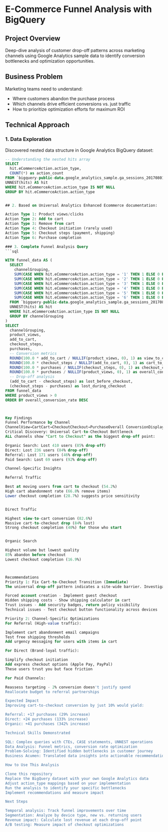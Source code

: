 # E-Commerce Funnel Analysis with BigQuery

## Project Overview
Deep-dive analysis of customer drop-off patterns across marketing channels using Google Analytics sample data to identify conversion bottlenecks and optimization opportunities.

## Business Problem
Marketing teams need to understand:
- Where customers abandon the purchase process
- Which channels drive efficient conversions vs. just traffic
- How to prioritize optimization efforts for maximum ROI

## Technical Approach

### 1. Data Exploration
Discovered nested data structure in Google Analytics BigQuery dataset:
```sql
-- Understanding the nested hits array
SELECT 
  hit.eCommerceAction.action_type,
  COUNT(*) as action_count
FROM `bigquery-public-data.google_analytics_sample.ga_sessions_20170801`,
UNNEST(hits) AS hit
WHERE hit.eCommerceAction.action_type IS NOT NULL
GROUP BY hit.eCommerceAction.action_type


## 2. Based on Universal Analytics Enhanced Ecommerce documentation:

Action Type 1: Product views/clicks
Action Type 2: Add to cart
Action Type 3: Remove from cart
Action Type 4: Checkout initiation (rarely used)
Action Type 5: Checkout steps (payment, shipping)
Action Type 6: Purchase completion

### 3. Complete Funnel Analysis Query
```sql

WITH funnel_data AS (
  SELECT 
    channelGrouping,
    SUM(CASE WHEN hit.eCommerceAction.action_type = '1' THEN 1 ELSE 0 END) as product_views,
    SUM(CASE WHEN hit.eCommerceAction.action_type = '2' THEN 1 ELSE 0 END) as add_to_cart,
    SUM(CASE WHEN hit.eCommerceAction.action_type = '3' THEN 1 ELSE 0 END) as remove_from_cart,
    SUM(CASE WHEN hit.eCommerceAction.action_type = '4' THEN 1 ELSE 0 END) as checkout_start,
    SUM(CASE WHEN hit.eCommerceAction.action_type = '5' THEN 1 ELSE 0 END) as checkout_steps,
    SUM(CASE WHEN hit.eCommerceAction.action_type = '6' THEN 1 ELSE 0 END) as purchases
  FROM `bigquery-public-data.google_analytics_sample.ga_sessions_20170801`,
  UNNEST(hits) AS hit
  WHERE hit.eCommerceAction.action_type IS NOT NULL
  GROUP BY channelGrouping
)
SELECT 
  channelGrouping,
  product_views,
  add_to_cart,
  checkout_steps,
  purchases,
  -- Conversion metrics
  ROUND(100.0 * add_to_cart / NULLIF(product_views, 0), 1) as view_to_cart_rate,
  ROUND(100.0 * checkout_steps / NULLIF(add_to_cart, 0), 1) as cart_to_checkout_rate,
  ROUND(100.0 * purchases / NULLIF(checkout_steps, 0), 1) as checkout_completion_rate,
  ROUND(100.0 * purchases / NULLIF(product_views, 0), 1) as overall_conversion_rate,
  -- Drop-off analysis
  (add_to_cart - checkout_steps) as lost_before_checkout,
  (checkout_steps - purchases) as lost_during_checkout
FROM funnel_data
WHERE product_views > 0
ORDER BY overall_conversion_rate DESC



Key Findings
Funnel Performance by Channel
ChannelView→CartCart→CheckoutCheckout→PurchaseOverall ConversionDisplay76.5%38.5%40.0%11.8%Referral72.7%54.2%28.7%11.3%Direct82.6%16.0%40.0%5.3%Paid Search73.5%8.0%33.3%2.0%Organic Search73.4%14.8%16.9%1.8%
Critical Discovery: Universal Cart-to-Checkout Bottleneck
ALL channels show "Cart to Checkout" as the biggest drop-off point:

Organic Search: Lost 410 users (85% drop-off)
Direct: Lost 236 users (84% drop-off)
Referral: Lost 171 users (46% drop-off)
Paid Search: Lost 69 users (92% drop-off)

Channel-Specific Insights

Referral Traffic

Best at moving users from cart to checkout (54.2%)
High cart abandonment rate (66.8% remove items)
Lower checkout completion (28.7%) suggests price sensitivity


Direct Traffic

Highest view-to-cart conversion (82.6%)
Massive cart-to-checkout drop (84% lost)
Strong checkout completion (40%) for those who start


Organic Search

Highest volume but lowest quality
85% abandon before checkout
Lowest checkout completion (16.9%)



Recommendations
Priority 1: Fix Cart-to-Checkout Transition (Immediate)
The universal drop-off pattern indicates a site-wide barrier. Investigate:

Forced account creation - Implement guest checkout
Hidden shipping costs - Show shipping calculator in cart
Trust issues - Add security badges, return policy visibility
Technical issues - Test checkout button functionality across devices

Priority 2: Channel-Specific Optimizations
For Referral (High-value traffic):

Implement cart abandonment email campaigns
Test free shipping thresholds
Add urgency messaging for users with items in cart

For Direct (Brand-loyal traffic):

Simplify checkout initiation
Add express checkout options (Apple Pay, PayPal)
These users trust you but face friction

For Paid Channels:

Reassess targeting - 2% conversion doesn't justify spend
Reallocate budget to referral partnerships

Expected Impact
Improving cart-to-checkout conversion by just 10% would yield:

Referral: +17 purchases (29% increase)
Direct: +24 purchases (133% increase)
Organic: +41 purchases (342% increase)

Technical Skills Demonstrated

SQL: Complex queries with CTEs, CASE statements, UNNEST operations
Data Analysis: Funnel metrics, conversion rate optimization
Problem-Solving: Identified hidden bottlenecks in customer journey
Business Acumen: Translated data insights into actionable recommendations

How to Use This Analysis

Clone this repository
Replace the BigQuery dataset with your own Google Analytics data
Adjust action_type mappings based on your implementation
Run the analysis to identify your specific bottlenecks
Implement recommendations and measure impact

Next Steps

Temporal analysis: Track funnel improvements over time
Segmentation: Analyze by device type, new vs. returning users
Revenue impact: Calculate lost revenue at each drop-off point
A/B testing: Measure impact of checkout optimizations
